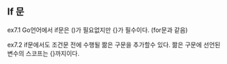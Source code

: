 ## If 문

ex7.1
Go언어에서 if문은 ()가 필요없지만 {}가 필수이다. (for문과 같음)

ex7.2
if문에서도 조건문 전에 수행될 짦은 구문을 추가할수 있다.
짦은 구문에 선언된 변수의 스코프는 {}까지이다.